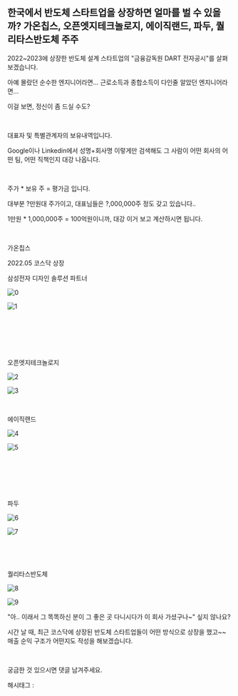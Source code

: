 ## 한국에서 반도체 스타트업을 상장하면 얼마를 벌 수 있을까? 가온칩스, 오픈엣지테크놀로지, 에이직랜드, 파두, 퀄리타스반도체 주주

2022~2023에 상장한 반도체 설계 스타트업의 "금융감독원 DART 전자공시"를 살펴보겠습니다.

아예 몰랐던 순수한 엔지니어라면... 근로소득과 종합소득이 다인줄 알았던 엔지니어라면...

이걸 보면, 정신이 좀 드실 수도?

​

대표자 및 특별관계자의 보유내역입니다.

Google이나 Linkedin에서 성명+회사명 이렇게만 검색해도 그 사람이 어떤 회사의 어떤 팀, 어떤 직책인지 대강 나옵니다.

​

주가 * 보유 주 = 평가금 입니다.

대부분 ?만원대 주가이고, 대표님들은 ?,000,000주 정도 갖고 있습니다..

1만원 * 1,000,000주 = 100억원이니까, 대강 이거 보고 계산하시면 됩니다.

​

가온칩스

2022.05 코스닥 상장

삼성전자 디자인 솔루션 파트너

![0](/asset/img/223288773036/0.png)

![1](/asset/img/223288773036/1.png)

​

​

​

오픈엣지테크놀로지

![2](/asset/img/223288773036/2.png)

![3](/asset/img/223288773036/3.png)

​

에이직랜드

![4](/asset/img/223288773036/4.png)

![5](/asset/img/223288773036/5.png)

​

​

​

파두

![6](/asset/img/223288773036/6.png)

![7](/asset/img/223288773036/7.png)

​

​

퀄리타스반도체

![8](/asset/img/223288773036/8.png)

![9](/asset/img/223288773036/9.png)

"아.. 이래서 그 똑똑하신 분이 그 좋은 곳 다니시다가 이 회사 가셨구나~" 싶지 않나요?

시간 날 때, 최근 코스닥에 상장된 반도체 스타트업들이 어떤 방식으로 상장을 했고~~ 매출 순익 구조가 어떤지도 작성을 해보겠습니다.

​

궁금한 것 있으시면 댓글 남겨주세요.

 해시태그 : 